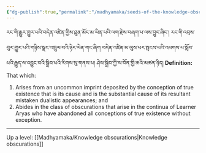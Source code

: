 ```yaml
---
{"dg-publish":true,"permalink":"/madhyamaka/seeds-of-the-knowledge-obscurations/"}
---
```


རང་གི་རྒྱུར་གྱུར་པའི་བདེན་འཛིན་གྱིས་ཐུན་མོང་མ་ཡིན་པའི་ལག་རྗེས་བཞག་པ་ལས་བྱུང་ཞིང་། རང་གི་འབྲས་བུར་གྱུར་པའི་གཉིས་སྣང་འཁྲུལ་བའི་ཉེར་ལེན་གང་ཞིག
བདེན་འཛིན་མ་ལུས་པར་སྤངས་པའི་འཕགས་པ་སློབ་པའི་རྒྱུད་ལ་འབྱུང་བའི་སྒྲིབ་པའི་རིགས་སུ་གནས་པ། ཤེས་སྒྲིབ་ཀྱི་ས་བོན་གྱི་ཆའི་མཚན་ཉིད།
**Definition:** That which:
1. Arises from an uncommon imprint deposited by the conception of true existence that is its cause and is the substantial cause of its resultant mistaken dualistic appearances; and
2. Abides in the class of obscurations that arise in the continua of Learner Aryas who have abandoned all conceptions of true existence without exception.






---
Up a level: [[Madhyamaka/Knowledge obscurations\|Knowledge obscurations]]